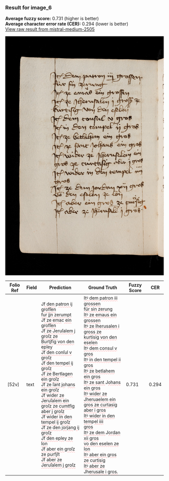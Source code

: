 ### Result for image_6
**Average fuzzy score:** 0.731 (higher is better)<br>**Average character error rate (CER):** 0.294 (lower is better)<br>[View raw result from mistral-medium-2505](https://github.com/RISE-UNIBAS/humanities_data_benchmark/blob/main/results/2025-10-24/T0296/request_T0296_image_6.json)

<img src="https://github.com/RISE-UNIBAS/humanities_data_benchmark/blob/main/benchmarks/medieval_manuscripts/images/image_6.jpg?raw=true" alt="image_6" width="800px">

<style>
.diff { text-decoration: underline; text-decoration-color: #ffcccc; text-decoration-style: wavy; }
</style>

| Folio Ref | Field | Prediction | Ground Truth | Fuzzy Score | CER |
|-----------|-------|------------|--------------|-------------|-----|
| [52v] | text | J<span class="diff">f den </span>p<span class="diff">atron ij grofſen<br>fur jjn zerumpt<br></span>J<span class="diff">f ze ema</span>c<span class="diff"> ein grofſen<br></span>J<span class="diff">f ze Jeruſalem j groſz ze<br>Burtjfig von den epley<br>Jf den conſul v groſz<br>Jf den tempel ij groſz<br>Jf ze Bertlagen ein groſz<br>Jf ze ſant jo</span>h<span class="diff">ans ein groſz<br>Jf wider ze Jeruſalem ein<br>groſz ze cumtfig aber j groſz<br>Jf wider in den tempel ij groſz<br>Jf ze den jorjang ij groſz<br>Jf den epley ze lon<br>Jf aber ein groſz ze purfjſt<br>Jf aber ze Jeruſalem j groſz</span> | <span class="diff">Itꝰ dem patron iii grossen<br> für sin zerung<br> Itꝰ ze emaus ein grossen<br> Itꝰ ze Iherusalen i gross ze<br> kurtisig von den eselen<br> Itꝰ dem consul v gros<br> Itꝰ in den tempel ii gros<br> Itꝰ ze betlahem ein gros<br> Itꝰ ze sant </span>J<span class="diff">ohans ein gros<br> Itꝰ wider ze Jheruaelem ein<br> gros ze curtasig aber i gros<br> Itꝰ wider in den tem</span>p<span class="diff">el iiii<br> gros<br> Itꝰ ze dem </span>J<span class="diff">ordan xii gros<br> vo den eselen ze lon<br> Itꝰ aber ein gros ze </span>c<span class="diff">urtisig<br> Itꝰ aber ze </span>Jh<span class="diff">erusale i gros.</span> | 0.731 | 0.294 |
